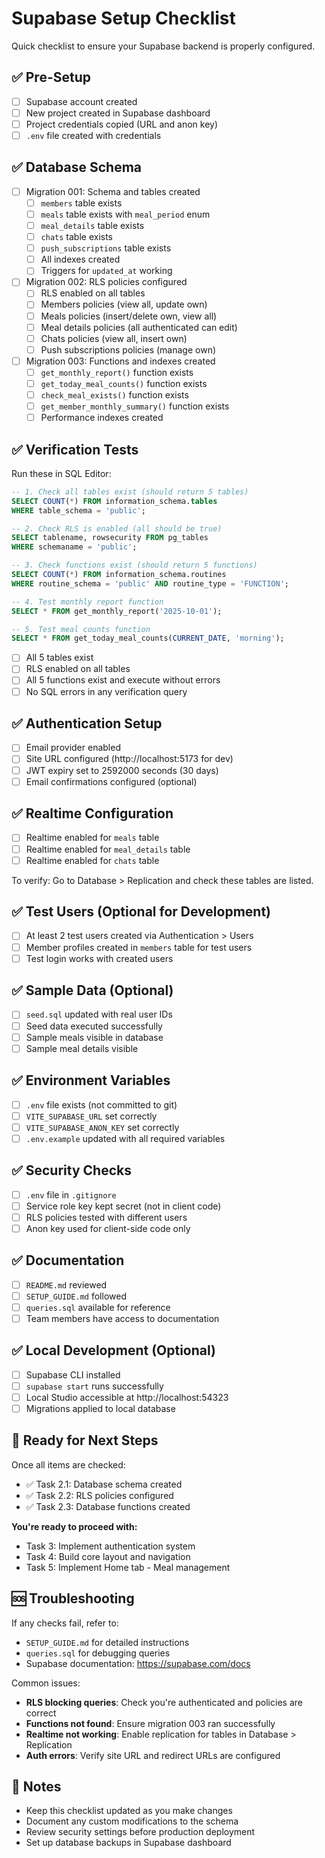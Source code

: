 # Supabase Setup Checklist

Quick checklist to ensure your Supabase backend is properly configured.

## ✅ Pre-Setup

- [ ] Supabase account created
- [ ] New project created in Supabase dashboard
- [ ] Project credentials copied (URL and anon key)
- [ ] `.env` file created with credentials

## ✅ Database Schema

- [ ] Migration 001: Schema and tables created
  - [ ] `members` table exists
  - [ ] `meals` table exists with `meal_period` enum
  - [ ] `meal_details` table exists
  - [ ] `chats` table exists
  - [ ] `push_subscriptions` table exists
  - [ ] All indexes created
  - [ ] Triggers for `updated_at` working

- [ ] Migration 002: RLS policies configured
  - [ ] RLS enabled on all tables
  - [ ] Members policies (view all, update own)
  - [ ] Meals policies (insert/delete own, view all)
  - [ ] Meal details policies (all authenticated can edit)
  - [ ] Chats policies (view all, insert own)
  - [ ] Push subscriptions policies (manage own)

- [ ] Migration 003: Functions and indexes created
  - [ ] `get_monthly_report()` function exists
  - [ ] `get_today_meal_counts()` function exists
  - [ ] `check_meal_exists()` function exists
  - [ ] `get_member_monthly_summary()` function exists
  - [ ] Performance indexes created

## ✅ Verification Tests

Run these in SQL Editor:

```sql
-- 1. Check all tables exist (should return 5 tables)
SELECT COUNT(*) FROM information_schema.tables 
WHERE table_schema = 'public';

-- 2. Check RLS is enabled (all should be true)
SELECT tablename, rowsecurity FROM pg_tables 
WHERE schemaname = 'public';

-- 3. Check functions exist (should return 5 functions)
SELECT COUNT(*) FROM information_schema.routines 
WHERE routine_schema = 'public' AND routine_type = 'FUNCTION';

-- 4. Test monthly report function
SELECT * FROM get_monthly_report('2025-10-01');

-- 5. Test meal counts function
SELECT * FROM get_today_meal_counts(CURRENT_DATE, 'morning');
```

- [ ] All 5 tables exist
- [ ] RLS enabled on all tables
- [ ] All 5 functions exist and execute without errors
- [ ] No SQL errors in any verification query

## ✅ Authentication Setup

- [ ] Email provider enabled
- [ ] Site URL configured (http://localhost:5173 for dev)
- [ ] JWT expiry set to 2592000 seconds (30 days)
- [ ] Email confirmations configured (optional)

## ✅ Realtime Configuration

- [ ] Realtime enabled for `meals` table
- [ ] Realtime enabled for `meal_details` table
- [ ] Realtime enabled for `chats` table

To verify: Go to Database > Replication and check these tables are listed.

## ✅ Test Users (Optional for Development)

- [ ] At least 2 test users created via Authentication > Users
- [ ] Member profiles created in `members` table for test users
- [ ] Test login works with created users

## ✅ Sample Data (Optional)

- [ ] `seed.sql` updated with real user IDs
- [ ] Seed data executed successfully
- [ ] Sample meals visible in database
- [ ] Sample meal details visible

## ✅ Environment Variables

- [ ] `.env` file exists (not committed to git)
- [ ] `VITE_SUPABASE_URL` set correctly
- [ ] `VITE_SUPABASE_ANON_KEY` set correctly
- [ ] `.env.example` updated with all required variables

## ✅ Security Checks

- [ ] `.env` file in `.gitignore`
- [ ] Service role key kept secret (not in client code)
- [ ] RLS policies tested with different users
- [ ] Anon key used for client-side code only

## ✅ Documentation

- [ ] `README.md` reviewed
- [ ] `SETUP_GUIDE.md` followed
- [ ] `queries.sql` available for reference
- [ ] Team members have access to documentation

## ✅ Local Development (Optional)

- [ ] Supabase CLI installed
- [ ] `supabase start` runs successfully
- [ ] Local Studio accessible at http://localhost:54323
- [ ] Migrations applied to local database

## 🎯 Ready for Next Steps

Once all items are checked:

- ✅ Task 2.1: Database schema created
- ✅ Task 2.2: RLS policies configured
- ✅ Task 2.3: Database functions created

**You're ready to proceed with:**
- Task 3: Implement authentication system
- Task 4: Build core layout and navigation
- Task 5: Implement Home tab - Meal management

## 🆘 Troubleshooting

If any checks fail, refer to:
- `SETUP_GUIDE.md` for detailed instructions
- `queries.sql` for debugging queries
- Supabase documentation: https://supabase.com/docs

Common issues:
- **RLS blocking queries**: Check you're authenticated and policies are correct
- **Functions not found**: Ensure migration 003 ran successfully
- **Realtime not working**: Enable replication for tables in Database > Replication
- **Auth errors**: Verify site URL and redirect URLs are configured

## 📝 Notes

- Keep this checklist updated as you make changes
- Document any custom modifications to the schema
- Review security settings before production deployment
- Set up database backups in Supabase dashboard
